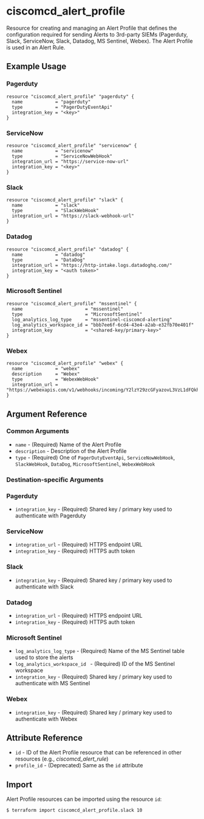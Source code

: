 # ciscomcd_alert_profile
Resource for creating and managing an Alert Profile that defines the configuration required for sending Alerts to 3rd-party SIEMs (Pagerduty, Slack, ServiceNow, Slack, Datadog, MS Sentinel, Webex).  The Alert Profile is used in an Alert Rule.

## Example Usage

### Pagerduty
```hcl
resource "ciscomcd_alert_profile" "pagerduty" {
  name            = "pagerduty"
  type            = "PagerDutyEventApi"
  integration_key = "<key>"
}
```

### ServiceNow
```hcl
resource "ciscomcd_alert_profile" "servicenow" {
  name            = "servicenow"
  type            = "ServiceNowWebHook"
  integration_url = "https://service-now-url"
  integration_key = "<key>"
}
```

### Slack
```hcl
resource "ciscomcd_alert_profile" "slack" {
  name            = "slack"
  type            = "SlackWebHook"
  integration_url = "https://slack-webhook-url"
}
```

### Datadog
```hcl
resource "ciscomcd_alert_profile" "datadog" {
  name            = "datadog"
  type            = "DataDog"
  integration_url = "https://http-intake.logs.datadoghq.com/"
  integration_key = "<auth token>"
}
```

### Microsoft Sentinel
```hcl
resource "ciscomcd_alert_profile" "mssentinel" {
  name                       = "mssentinel"
  type                       = "MicrosoftSentinel"
  log_analytics_log_type     = "mssentinel-ciscomcd-alerting"
  log_analytics_workspace_id = "bbb7ee6f-6cd4-43e4-a2ab-e32fb70e401f"
  integration_key            = "<shared-key/primary-key>"
}
```

### Webex
```hcl
resource "ciscomcd_alert_profile" "webex" {
  name            = "webex"
  description     = "Webex"
  type            = "WebexWebHook"
  integration_url = "https://webexapis.com/v1/webhooks/incoming/Y2lzY29zcGFyazovL3VzL1dFQkhPT0svYjc5NTQ0NzMtMWQ2ZC00Y2I0LTk1ZWMtYzFlNTA0NGZlNTE2"
}
```

## Argument Reference

### Common Arguments
* `name` - (Required) Name of the Alert Profile
* `description` - Description of the Alert Profile
* `type` - (Required) One of `PagerDutyEventApi`, `ServiceNowWebHook`, `SlackWebHook`, `DataDog`, `MicrosoftSentinel`, `WebexWebHook`

### Destination-specific Arguments

### Pagerduty
* `integration_key` - (Required) Shared key / primary key used to authenticate with Pagerduty

### ServiceNow
* `integration_url` - (Required) HTTPS endpoint URL
* `integration_key` - (Required) HTTPS auth token

### Slack
* `integration_key` - (Required) Shared key / primary key used to authenticate with Slack

### Datadog
* `integration_url` - (Required) HTTPS endpoint URL
* `integration_key` - (Required) HTTPS auth token

### Microsoft Sentinel
* `log_analytics_log_type` - (Required) Name of the MS Sentinel table used to store the alerts 
* `log_analytics_workspace_id ` - (Required) ID of the MS Sentinel workspace
* `integration_key` - (Required) Shared key / primary key used to authenticate with MS Sentinel

### Webex
* `integration_key` - (Required) Shared key / primary key used to authenticate with Webex

## Attribute Reference
* `id` - ID of the Alert Profile resource that can be referenced in other resources (e.g., *ciscomcd_alert_rule*)
* `profile_id` - (Deprecated) Same as the `id` attribute

## Import
Alert Profile resources can be imported using the resource `id`:

```hcl
$ terraform import ciscomcd_alert_profile.slack 10
```
